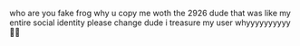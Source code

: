 who are you fake frog
why u copy me woth the 2926 dude that was like my entire social identity
please change dude i treasure my user whyyyyyyyyyy 🖕😭
